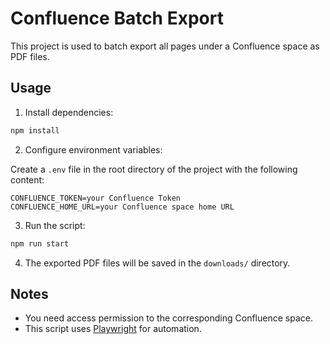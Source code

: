 # Confluence Batch Export

This project is used to batch export all pages under a Confluence space as PDF files.

## Usage

1. Install dependencies:

```bash
npm install
```

2. Configure environment variables:

Create a `.env` file in the root directory of the project with the following content:

```
CONFLUENCE_TOKEN=your Confluence Token
CONFLUENCE_HOME_URL=your Confluence space home URL
```

3. Run the script:

```bash
npm run start
```

4. The exported PDF files will be saved in the `downloads/` directory.

## Notes

- You need access permission to the corresponding Confluence space.
- This script uses [Playwright](https://playwright.dev/) for automation.
